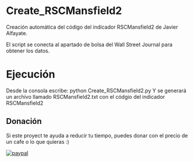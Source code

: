 # Create_RSCMansfield2
Creación automática del código del indicador RSCMansfield2 de Javier Alfayate.

El script se conecta al apartado de bolsa del Wall Street Journal para obtener los datos.

# Ejecución
Desde la consola escribe:
  python Create_RSCMansfield2.py 
Y se generará un archivo llamado RSCMansfield2.txt con el códgio del indicador RSCMansfield2


## Donación
Si este proyect te ayuda a reducir tu tiempo, puedes donar con el precio de un cafe o lo que quieras :)

[![paypal](https://www.paypalobjects.com/en_US/i/btn/btn_donateCC_LG.gif)](https://paypal.me/jamesjss)
